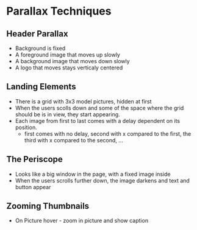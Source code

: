 # Parallax Techniques

## Header Parallax

- Background is fixed
- A foreground image that moves up slowly
- A background image that moves down slowly
- A logo that moves stays verticaly centered

## Landing Elements

- There is a grid with 3x3 model pictures, hidden at first
- When the users scolls down and some of the space where the grid should be is in view, they start appearing.
- Each image from first to last comes with a delay dependent on its position.
    - first comes with no delay, second with x compared to the first, the third with x compared to the second, ...

## The Periscope

- Looks like a big window in the page, with a fixed image inside
- When the users scrolls further down, the image darkens and text and button appear

## Zooming Thumbnails

- On Picture hover - zoom in picture and show caption